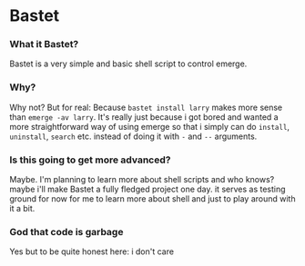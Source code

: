 # Bastet
### What it Bastet?
Bastet is a very simple and basic shell script to control emerge.

### Why?
Why not? But for real: Because `bastet install larry` makes more sense than `emerge -av larry`. It's really just because i got bored and wanted a more straightforward way of using emerge so that i simply can do `install`, `uninstall`, `search` etc. instead of doing it with `-` and `--` arguments.

### Is this going to get more advanced?
Maybe. I'm planning to learn more about shell scripts and who knows? maybe i'll make Bastet a fully fledged project one day. it serves as testing ground for now for me to learn more about shell and just to play around with it a bit.

### God that code is garbage
Yes but to be quite honest here: i don't care
